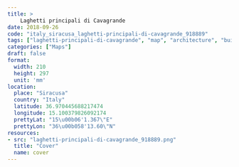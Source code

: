 ```yaml
---
title: > 
    Laghetti principali di Cavagrande
date: 2018-09-26
code: "italy_siracusa_laghetti-principali-di-cavagrande_918889"
tags: ["laghetti-principali-di-cavagrande", "map", "architecture", "buildings", "Siracusa", "Italy"]
categories: ["Maps"]
draft: false
format:
  width: 210
  height: 297
  unit: 'mm'
location:
  place: "Siracusa"
  country: "Italy"
  latitude: 36.970445688217474
  longitude: 15.100379826092174
  prettyLat: "15\u00b06'1.367\"E"
  prettyLon: "36\u00b058'13.60\"N"
resources:
- src: "laghetti-principali-di-cavagrande_918889.png"
  title: "Cover"
  name: cover
---
```

